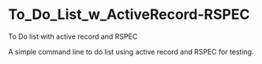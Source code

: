 # To_Do_List_w_ActiveRecord-RSPEC
To Do list with active record and RSPEC

A simple command line to do list using active record and RSPEC for testing.
